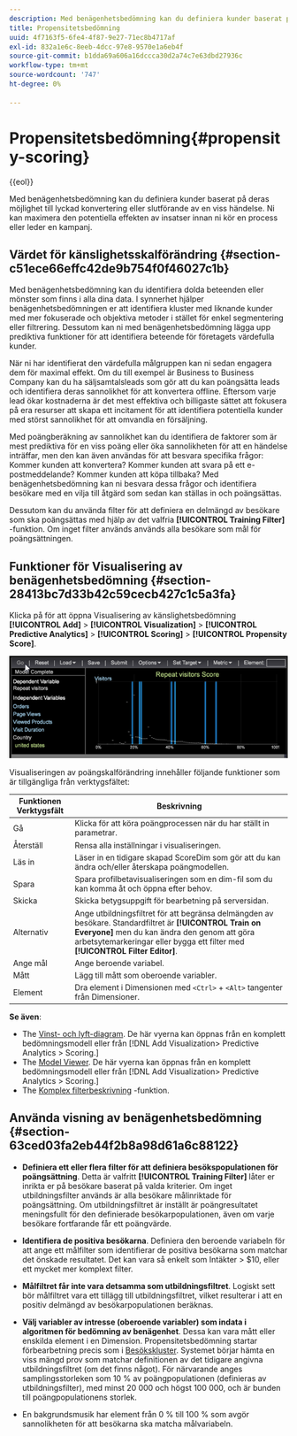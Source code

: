 ```yaml
---
description: Med benägenhetsbedömning kan du definiera kunder baserat på deras möjlighet till lyckad konvertering eller slutförande av en viss händelse. Ni kan maximera den potentiella effekten av insatser innan ni kör en process eller leder en kampanj.
title: Propensitetsbedömning
uuid: 4f7163f5-6fe4-4f87-9e27-71ec8b4717af
exl-id: 832a1e6c-8eeb-4dcc-97e8-9570e1a6eb4f
source-git-commit: b1dda69a606a16dccca30d2a74c7e63dbd27936c
workflow-type: tm+mt
source-wordcount: '747'
ht-degree: 0%

---
```


# Propensitetsbedömning{#propensity-scoring}

{{eol}}

Med benägenhetsbedömning kan du definiera kunder baserat på deras möjlighet till lyckad konvertering eller slutförande av en viss händelse. Ni kan maximera den potentiella effekten av insatser innan ni kör en process eller leder en kampanj.

## Värdet för känslighetsskalförändring {#section-c51ece66effc42de9b754f0f46027c1b}

Med benägenhetsbedömning kan du identifiera dolda beteenden eller mönster som finns i alla dina data. I synnerhet hjälper benägenhetsbedömningen er att identifiera kluster med liknande kunder med mer fokuserade och objektiva metoder i stället för enkel segmentering eller filtrering. Dessutom kan ni med benägenhetsbedömning lägga upp prediktiva funktioner för att identifiera beteende för företagets värdefulla kunder.

När ni har identifierat den värdefulla målgruppen kan ni sedan engagera dem för maximal effekt. Om du till exempel är Business to Business Company kan du ha säljsamtalsleads som gör att du kan poängsätta leads och identifiera deras sannolikhet för att konvertera offline. Eftersom varje lead ökar kostnaderna är det mest effektiva och billigaste sättet att fokusera på era resurser att skapa ett incitament för att identifiera potentiella kunder med störst sannolikhet för att omvandla en försäljning.

Med poängberäkning av sannolikhet kan du identifiera de faktorer som är mest prediktiva för en viss poäng eller öka sannolikheten för att en händelse inträffar, men den kan även användas för att besvara specifika frågor: Kommer kunden att konvertera? Kommer kunden att svara på ett e-postmeddelande? Kommer kunden att köpa tillbaka? Med benägenhetsbedömning kan ni besvara dessa frågor och identifiera besökare med en vilja till åtgärd som sedan kan ställas in och poängsättas.

Dessutom kan du använda filter för att definiera en delmängd av besökare som ska poängsättas med hjälp av det valfria **[!UICONTROL Training Filter]** -funktion. Om inget filter används används alla besökare som mål för poängsättningen.

## Funktioner för Visualisering av benägenhetsbedömning {#section-28413bc7d33b42c59cecb427c1c5a3fa}

Klicka på för att öppna Visualisering av känslighetsbedömning **[!UICONTROL Add]** > **[!UICONTROL Visualization]** > **[!UICONTROL Predictive Analytics]** > **[!UICONTROL Scoring]** > **[!UICONTROL Propensity Score]**.

![](assets/propensity_visualization_GO.png)

Visualiseringen av poängskalförändring innehåller följande funktioner som är tillgängliga från verktygsfältet:

| Funktionen Verktygsfält | Beskrivning |
|---|---|
| Gå | Klicka för att köra poängprocessen när du har ställt in parametrar. |
| Återställ | Rensa alla inställningar i visualiseringen. |
| Läs in | Läser in en tidigare skapad ScoreDim som gör att du kan ändra och/eller återskapa poängmodellen. |
| Spara | Spara profilbetavisualiseringen som en dim-fil som du kan komma åt och öppna efter behov. |
| Skicka | Skicka betygsuppgift för bearbetning på serversidan. |
| Alternativ | Ange utbildningsfiltret för att begränsa delmängden av besökare. Standardfiltret är **[!UICONTROL Train on Everyone]** men du kan ändra den genom att göra arbetsytemarkeringar eller bygga ett filter med **[!UICONTROL Filter Editor]**. |
| Ange mål | Ange beroende variabel. |
| Mått | Lägg till mått som oberoende variabler. |
| Element | Dra element i Dimensionen med `<Ctrl>` + `<Alt>` tangenter från Dimensioner. |

**Se även**:

* The [Vinst- och lyft-diagram](../../../../home/c-get-started/c-analysis-vis/c-visitor-propensity/c-propensity-gain-lift-chart.md#concept-0d049f6baf534f7fb97f271843ba6c4a). De här vyerna kan öppnas från en komplett bedömningsmodell eller från [!DNL Add Visualization> Predictive Analytics > Scoring.]
* The [Model Viewer](../../../../home/c-get-started/c-analysis-vis/c-visitor-propensity/c-propensity-model-viewer.md#concept-d4fdf4b335c04b0ea07e70ab9a7ce9dd). De här vyerna kan öppnas från en komplett bedömningsmodell eller från [!DNL Add Visualization> Predictive Analytics > Scoring.]
* The [Komplex filterbeskrivning](../../../../home/c-get-started/c-analysis-vis/c-visitor-propensity/c-propensity-complex-filter.md#concept-f9c55e54837f4b5995a00bc950ce5dff) -funktion.

## Använda visning av benägenhetsbedömning {#section-63ced03fa2eb44f2b8a98d61a6c88122}

* **Definiera ett eller flera filter för att definiera besökspopulationen för poängsättning**. Detta är valfritt **[!UICONTROL Training Filter]** låter er inrikta er på besökare baserat på valda kriterier. Om inget utbildningsfilter används är alla besökare målinriktade för poängsättning. Om utbildningsfiltret är inställt är poängresultatet meningsfullt för den definierade besökarpopulationen, även om varje besökare fortfarande får ett poängvärde.
* **Identifiera de positiva besökarna**. Definiera den beroende variabeln för att ange ett målfilter som identifierar de positiva besökarna som matchar det önskade resultatet. Det kan vara så enkelt som Intäkter > $10, eller ett mycket mer komplext filter.
* **Målfiltret får inte vara detsamma som utbildningsfiltret**. Logiskt sett bör målfiltret vara ett tillägg till utbildningsfiltret, vilket resulterar i att en positiv delmängd av besökarpopulationen beräknas.
* **Välj variabler av intresse (oberoende variabler) som indata i algoritmen för bedömning av benägenhet**. Dessa kan vara mått eller enskilda element i en Dimension. Propensitetsbedömning startar förbearbetning precis som i [Besökskluster](../../../../home/c-get-started/c-analysis-vis/c-visitor-cluster/c-visitor-cluster.md#concept-1c2406ef7b284a56a02daa38eaa2e73d). Systemet börjar hämta en viss mängd prov som matchar definitionen av det tidigare angivna utbildningsfiltret (om det finns något). För närvarande anges samplingsstorleken som 10 % av poängpopulationen (definieras av utbildningsfilter), med minst 20 000 och högst 100 000, och är bunden till poängpopulationens storlek.

* En bakgrundsmusik har element från 0 % till 100 % som avgör sannolikheten för att besökarna ska matcha målvariabeln.
